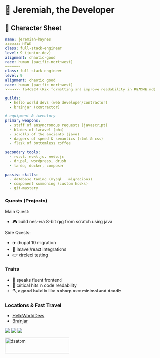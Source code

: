 <h1>🧙 Jeremiah, the Developer</h1>

## 🧾 Character Sheet

```yaml
name: jeremiah-haynes
<<<<<<< HEAD
class: full-stack-engineer
level: 9 (junior-dev)
alignment: chaotic-good
race: human (pacific-northwest)
=======
class: full stack engineer
level: 9
alignment: chaotic good
race: human (pacific northwest)
>>>>>>> fa4c524 (Fix formatting and improve readability in README.md)

guilds:
  - hello world devs (web developer/contractor)
  - brainjar (contractor)

# equipment & inventory
primary weapons:
  - staff of ansyncronous requests (javascript)
  - blades of laravel (php)
  - scrolls of the ancients (java)
  - daggers of speed & semantics (html & css)
  - flask of bottomless coffee

secondary tools:
  - react, next.js, node.js
  - drupal, wordpress, drush
  - lando, docker, composer

passive skills:
  - database taming (mysql + migrations)
  - component summoning (custom hooks)
  - git-mastery
```

### Quests (Projects)

Main Quest:

- 🎮 build nes-era 8-bit rpg from scratch using java

Side Quests:

- ✈️ drupal 10 migration
- 💏 laravel/react integrations
- 👉 circleci testing

### Traits

- 🐉 speaks fluent frontend
- 🧪 critical hits in code readability
- 🪓 a good build is like a sharp axe: minimal and deadly

### Locations & Fast Travel

- [HelloWorldDevs](https://helloworlddevs.com)
- [Brainjar](https://brainjar.net)

<p> <img src="https://github-readme-stats.vercel.app/api?username=dsatpm&show_icons=true&theme=tokyonight&count_private=true" /> <img src="https://github-readme-stats.vercel.app/api/top-langs?username=dsatpm&show_icons=true&layout=compact&theme=tokyonight" /> <img src="https://github-readme-streak-stats.herokuapp.com/?user=dsatpm&theme=tokyonight" /> </p>

<a href="https://www.buymeacoffee.com/dsatpm"> 
  <img align="left" src="https://cdn.buymeacoffee.com/buttons/v2/default-yellow.png" height="50" width="210" alt="dsatpm" />
</a>
